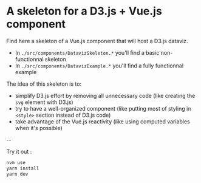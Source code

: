 # A skeleton for a D3.js + Vue.js component

Find here a skeleton of a Vue.js component that will host a D3.js dataviz.

- In `./src/components/DatavizSkeleton.*` you'll find a basic non-functionnal skeleton
- In `./src/components/DatavizExample.*` you'll find a fully functionnal example

The idea of this skeleton is to:

- simplify D3.js effort by removing all unnecessary code (like creating the `svg` element with D3.js)
- try to have a well-organized component (like putting most of styling in `<style>` section instead of D3.js code)
- take advantage of the Vue.js reactivity (like using computed variables when it's possible)

--

Try it out :

```sh
nvm use
yarn install
yarn dev
```